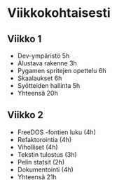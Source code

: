 <head>
<title>Työaikakirjanpito</title>
</head>

# Viikkokohtaisesti

## Viikko 1

- Dev-ympäristö 5h
- Alustava rakenne 3h
- Pygamen spritejen opettelu 6h
- Skaalaukset 6h
- Syötteiden hallinta 5h
- Yhteensä 20h

## Viikko 2

- FreeDOS -fontien luku (4h)
- Refaktorointia (4h)
- Viholliset (4h)
- Tekstin tulostus (3h)
- Pelin statsit (2h)
- Dokumentointi (4h)
- Yhteensä 21h

